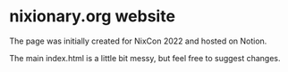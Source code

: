 # nixionary.org website

The page was initially created for NixCon 2022 and hosted on Notion.

The main index.html is a little bit messy, but feel free to suggest changes.
